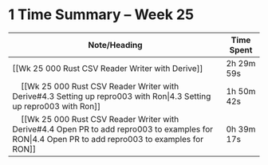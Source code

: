 # 1 Time Summary – Week 25

| Note/Heading                                                                                                                                                              | Time Spent |
| ------------------------------------------------------------------------------------------------------------------------------------------------------------------------- | ---------- |
| [[Wk 25 000 Rust CSV Reader Writer with Derive]]                                                                                                                          | 2h 29m 59s |
| &nbsp;&nbsp;&nbsp;&nbsp;[[Wk 25 000 Rust CSV Reader Writer with Derive#4.3 Setting up repro003 with Ron\|4.3 Setting up repro003 with Ron]]                               | 1h 50m 42s |
| &nbsp;&nbsp;&nbsp;&nbsp;[[Wk 25 000 Rust CSV Reader Writer with Derive#4.4 Open PR to add repro003 to examples for RON\|4.4 Open PR to add repro003 to examples for RON]] | 0h 39m 17s |

